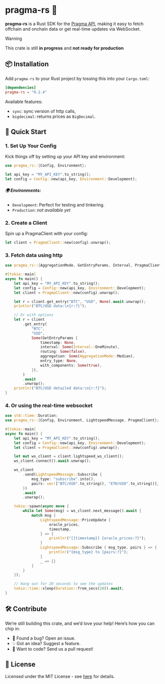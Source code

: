 # pragma-rs 🦀

**pragma-rs** is a Rust SDK for the [Pragma API](https://docs.pragma.build/api-reference/introduction), making it easy to fetch offchain and onchain data or get real-time updates via WebSocket.

> [!WARNING]  
> This crate is still **in progress** and **not ready for production**

## 📦 Installation

Add `pragma-rs` to your Rust project by tossing this into your `Cargo.toml`:

```toml
[dependencies]
pragma-rs = "0.2.4"
```

Available features:
* `sync`: sync version of http calls,
* `bigdecimal`: returns prices as `BigDecimal`.

## 🚀 Quick Start

### 1. Set Up Your Config

Kick things off by setting up your API key and environment:

```rust
use pragma_rs::{Config, Environment};

let api_key = "MY_API_KEY".to_string();
let config = Config::new(api_key, Environment::Development);
```

##### 🌍 Environments:
* `Development`: Perfect for testing and tinkering.
* `Production`: *not available yet*

### 2. Create a Client

Spin up a PragmaClient with your config:

```rust
let client = PragmaClient::new(config).unwrap();
```

### 3. Fetch data using http

```rust
use pragma_rs::{AggregationMode, GetEntryParams, Interval, PragmaClient};

#[tokio::main]
async fn main() {
    let api_key = "MY_API_KEY".to_string();
    let config = Config::new(api_key, Environment::Development);
    let client = PragmaClient::new(config).unwrap();

    let r = client.get_entry("BTC", "USD", None).await.unwrap();
    println!("BTC/USD data:\n{r:?}");

    // Or with options
    let r = client
        .get_entry(
            "BTC",
            "USD",
            Some(GetEntryParams {
                timestamp: None,
                interval: Some(Interval::OneMinute),
                routing: Some(false),
                aggregation: Some(AggregationMode::Median),
                entry_type: None,
                with_components: Some(true),
            }),
        )
        .await
        .unwrap();
    println!("BTC/USD detailed data:\n{r:?}");
}
```

### 4. Or using the real-time websocket

```rust
use std::time::Duration;
use pragma_rs::{Config, Environment, LightspeedMessage, PragmaClient};

#[tokio::main]
async fn main() {
    let api_key = "MY_API_KEY".to_string();
    let config = Config::new(api_key, Environment::Development);
    let client = PragmaClient::new(config).unwrap();

    let mut ws_client = client.lightspeed_ws_client();
    ws_client.connect().await.unwrap();

    ws_client
        .send(LightspeedMessage::Subscribe {
            msg_type: "subscribe".into(),
            pairs: vec!["BTC/USD".to_string(), "ETH/USD".to_string()],
        })
        .await
        .unwrap();

    tokio::spawn(async move {
        while let Some(msg) = ws_client.next_message().await {
            match msg {
                LightspeedMessage::PriceUpdate {
                    oracle_prices,
                    timestamp,
                } => {
                    println!("[{timestamp}] {oracle_prices:?}");
                }
                LightspeedMessage::Subscribe { msg_type, pairs } => {
                    println!("{msg_type} to {pairs:?}");
                }
                _ => {}
            }
        }
    });

    // Hang out for 20 seconds to see the updates
    tokio::time::sleep(Duration::from_secs(20)).await;
}
```

## 🛠️ Contribute

We’re still building this crate, and we’d love your help! Here’s how you can chip in:

* 🐞 Found a bug? Open an issue.
* 💡 Got an idea? Suggest a feature.
* 🔧 Want to code? Send us a pull request!

## 📜 License

Licensed under the MIT License - see [here](./LICENSE) for details.

